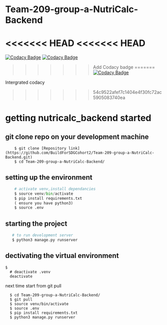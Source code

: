 # Team-209-group-a-NutriCalc-Backend

<<<<<<< HEAD
<<<<<<< HEAD
=======
[![Codacy Badge](https://api.codacy.com/project/badge/Grade/ad6a8751a88a4aa094213d5d7fcaaf70)](https://app.codacy.com/gh/BuildForSDGCohort2/Team-209-group-a-NutriCalc-Backend?utm_source=github.com&utm_medium=referral&utm_content=BuildForSDGCohort2/Team-209-group-a-NutriCalc-Backend&utm_campaign=Badge_Grade_Settings)
[![Codacy Badge](https://app.codacy.com/project/badge/Grade/5a5571824b084924b4e751f999d7cb2d)](https://www.codacy.com/gh/BuildForSDGCohort2/Team-209-group-a-NutriCalc-Backend?utm_source=github.com&amp;utm_medium=referral&amp;utm_content=BuildForSDGCohort2/Team-209-group-a-NutriCalc-Backend&amp;utm_campaign=Badge_Grade)
>>>>>>> Add Codacy badge
=======
[![Codacy Badge](https://api.codacy.com/project/badge/Grade/ad6a8751a88a4aa094213d5d7fcaaf70)](https://app.codacy.com/gh/BuildForSDGCohort2/Team-209-group-a-NutriCalc-Backend?utm_source=github.com&utm_medium=referral&utm_content=BuildForSDGCohort2/Team-209-group-a-NutriCalc-Backend&utm_campaign=Badge_Grade_Settings)

Intergrated codacy
>>>>>>> 54c9522afef7c1404e4f30fc72ac5905083740ea

# getting nutricalc_backend started

## git clone repo on your development machine
```
    $ git clone [Repository link](https://github.com/BuildForSDGCohort2/Team-209-group-a-NutriCalc-Backend.git)
    $ cd Team-209-group-a-NutriCalc-Backend/
  ```
   
## setting up the environment

```python
    # activate venv,install dependancies
    $ source venv/bin/activate
    $ pip install requirements.txt
    ( ensure you have python3)
    $ source .env
```
## starting the project

```python
   # to run development server
   $ python3 manage.py runserver 
```

## dectivating the virtual environment

```
$
  # deactivate .venv
  deactivate
```
next time start from git pull
```
  $ cd Team-209-group-a-NutriCalc-Backend/
  $ git pull
  $ source venv/bin/activate
  $ source .env
  $ pip install requirements.txt
  $ python3 manage.py runserver
```
